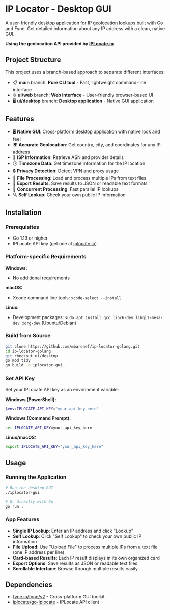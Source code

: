 # IP Locator - Desktop GUI

A user-friendly desktop application for IP geolocation lookups built with Go and Fyne. Get detailed information about any IP address with a clean, native GUI.

**Using the geolocation API provided by [IPLocate.io](https://iplocate.io)**

## Project Structure

This project uses a branch-based approach to separate different interfaces:

- 📋 **main** branch: **Pure CLI tool** - Fast, lightweight command-line interface
- 🌐 **ui/web** branch: **Web interface** - User-friendly browser-based UI  
- 🖥️ **ui/desktop** branch: **Desktop application** - Native GUI application

## Features

- 🖥️ **Native GUI**: Cross-platform desktop application with native look and feel
- 🌍 **Accurate Geolocation**: Get country, city, and coordinates for any IP address
- 🏢 **ISP Information**: Retrieve ASN and provider details
- 🕒 **Timezone Data**: Get timezone information for the IP location
- 🔒 **Privacy Detection**: Detect VPN and proxy usage
- 📂 **File Processing**: Load and process multiple IPs from text files
- 💾 **Export Results**: Save results to JSON or readable text formats
- 🚀 **Concurrent Processing**: Fast parallel IP lookups
- 🔍 **Self Lookup**: Check your own public IP information

## Installation

### Prerequisites

- Go 1.19 or higher
- IPLocate API key (get one at [iplocate.io](https://iplocate.io))

### Platform-specific Requirements

**Windows:**
- No additional requirements

**macOS:**
- Xcode command line tools: `xcode-select --install`

**Linux:**
- Development packages: `sudo apt install gcc libc6-dev libgl1-mesa-dev xorg-dev` (Ubuntu/Debian)

### Build from Source

```bash
git clone https://github.com/mbaronef/ip-locator-golang.git
cd ip-locator-golang
git checkout ui/desktop
go mod tidy
go build -o iplocator-gui .
```

### Set API Key

Set your IPLocate API key as an environment variable:

**Windows (PowerShell):**
```powershell
$env:IPLOCATE_API_KEY="your_api_key_here"
```

**Windows (Command Prompt):**
```cmd
set IPLOCATE_API_KEY=your_api_key_here
```

**Linux/macOS:**
```bash
export IPLOCATE_API_KEY="your_api_key_here"
```

## Usage

### Running the Application

```bash
# Run the desktop GUI
./iplocator-gui

# Or directly with Go
go run .
```

### App Features

- **Single IP Lookup**: Enter an IP address and click "Lookup"
- **Self Lookup**: Click "Self Lookup" to check your own public IP information
- **File Upload**: Use "Upload File" to process multiple IPs from a text file (one IP address per line)
- **Card-based Results**: Each IP result displays in its own organized card
- **Export Options**: Save results as JSON or readable text files
- **Scrollable Interface**: Browse through multiple results easily

## Dependencies

- [fyne.io/fyne/v2](https://fyne.io/) - Cross-platform GUI toolkit
- [iplocate/go-iplocate](https://github.com/iplocate/go-iplocate) - IPLocate API client



